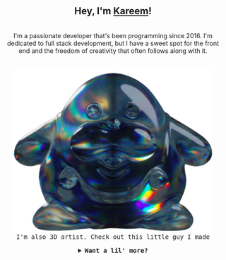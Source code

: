 <div align="center">
<p align="center">
  <br>
  <h2>Hey, I'm <b><a rel="nofollow noopener noreferrer" target="_blank" href="https://www.kareemshehab.com">Kareem</a></b>!</h2>
    <br>
    I'm a passionate developer that's been programming since 2016. I'm dedicated to full stack development, but I have a sweet spot for the front end and the freedom of creativity that often follows along with it. 
   <br>
  <br>
  <br>
  <samp align="center">
    <div><img src="https://github.com/Musilix/Musilix/blob/main/assets/mrfrosty.png" width="450"/></div>
    <div><samp>I'm also 3D artist. Check out this little guy I made</samp></div>
  </samp>
</p>
</div>

<details align="center">
  <br>
  <br>
<summary><b><samp>Want a lil' more?</samp></b></summary>
<samp>
  <b><h2 style="color: #fc6203">You're a hungry little bugger!</h2> </b>
  <p>Say hi to the trash nymph; he'll guide you through</p>
  <img src="https://github.com/Musilix/Musilix/blob/main/assets/fly.png" width="200"/>

Current Project: <a href="https://github.com/Musilix/Pipplio">Pipplio</a>

  <p align="center">
    <img src="https://github.com/Musilix/Musilix/blob/main/assets/site_prev.webp" width="30px" alt="Portfolio"></a>
    <img src="https://github.com/Musilix/Musilix/blob/main/assets/linkedin.png" width="30px" alt="LinkedIn"></a>
    <img src="https://github.com/Musilix/Musilix/blob/main/assets/instagram.png" width="30px" alt="Instagram"></a>
    <img src="https://github.com/Musilix/Musilix/blob/main/assets/leetcode.png" width="30px" alt="LeetCode"></a>
    <img src="https://github.com/Musilix/Musilix/blob/main/assets/stackoverflow.png" width="30px" alt="StackOverflow"></a>
  </p> 
</samp>
</details>
